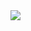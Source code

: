 <!-- 
.. title: پیاده‌روی در دلفت-صبح بیست و دو آوریل دوهزار و پانزده
.. slug: 2015-04-22-lopen-in-delft-morgen
.. date: 2015-04-22 10:14:54 UTC+02:00
.. tags: 
.. category: پیاده‌روی در دلفت
.. link: 
.. description: 
.. type: text
-->

<img src="http://googledrive.com/host/0B8OOfC6oWXEPajVxMnEtdVFpeEE" />

